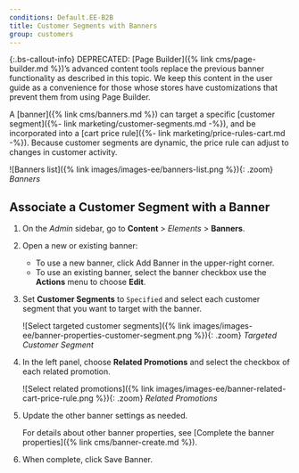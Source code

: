 ```yaml
---
conditions: Default.EE-B2B
title: Customer Segments with Banners
group: customers
---
```


{:.bs-callout-info}
DEPRECATED: [Page Builder]({% link cms/page-builder.md %})’s advanced content tools replace the previous banner functionality as described in this topic. We keep this content in the user guide as a convenience for those whose stores have customizations that prevent them from using Page Builder.

A [banner]({% link cms/banners.md %}) can target a specific [customer segment]({%- link marketing/customer-segments.md -%}), and be incorporated into a [cart price rule]({%- link marketing/price-rules-cart.md -%}). Because customer segments are dynamic, the price rule can adjust to changes in customer activity.

![Banners list]({% link images/images-ee/banners-list.png %}){: .zoom}
_Banners_

## Associate a Customer Segment with a Banner

1. On the _Admin_ sidebar, go to **Content** > _Elements_ > **Banners**.

1. Open a new or existing banner:
    - To use a new banner, click <span class="btn">Add Banner</span> in the upper-right corner.
    - To use an existing banner, select the banner checkbox use the **Actions** menu to choose **Edit**.

1. Set **Customer Segments** to `Specified` and select each customer segment that you want to target with the banner.

    ![Select targeted customer segments]({% link images/images-ee/banner-properties-customer-segment.png %}){: .zoom}
    _Targeted Customer Segment_

1. In the left panel, choose **Related Promotions** and select the checkbox of each related promotion.

    ![Select related promotions]({% link images/images-ee/banner-related-cart-price-rule.png %}){: .zoom}
    _Related Promotions_

1. Update the other banner settings as needed.

    For details about other banner properties, see [Complete the banner properties]({% link cms/banner-create.md %}).

1. When complete, click <span class="btn">Save Banner</span>.
